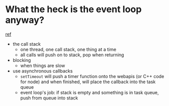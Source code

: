 # What the heck is the event loop anyway?
[ref](https://2014.jsconf.eu/speakers/philip-roberts-what-the-heck-is-the-event-loop-anyway.html)

- the call stack
  - one thread, one call stack, one thing at a time
  - all calls will push on to stack, pop when returning
- blocking
  - when things are slow
- use asynchronous callbacks 
  - `setTimeout` will push a timer function onto the webapis (or C++ code for node) and when finished, will place the callback into the task queue
  - event loop's job: if stack is empty and something is in task queue, push from queue into stack